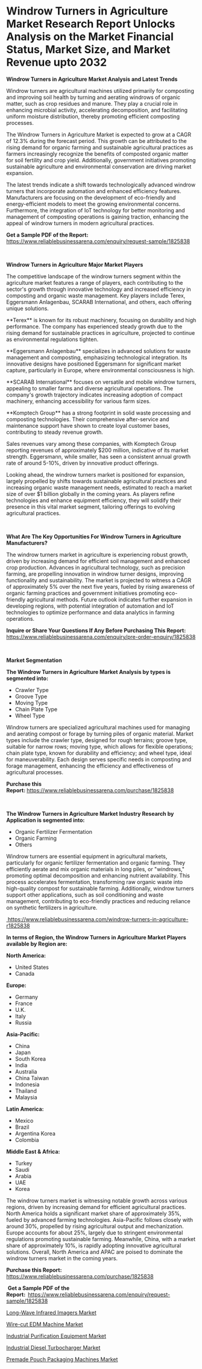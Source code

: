 <p><h1>Windrow Turners in Agriculture Market Research Report Unlocks Analysis on the Market Financial Status, Market Size, and Market Revenue upto 2032</h1></p><p><strong>Windrow Turners in Agriculture Market Analysis and Latest Trends</strong></p>
<p><p>Windrow turners are agricultural machines utilized primarily for composting and improving soil health by turning and aerating windrows of organic matter, such as crop residues and manure. They play a crucial role in enhancing microbial activity, accelerating decomposition, and facilitating uniform moisture distribution, thereby promoting efficient composting processes.</p><p>The Windrow Turners in Agriculture Market is expected to grow at a CAGR of 12.3% during the forecast period. This growth can be attributed to the rising demand for organic farming and sustainable agricultural practices as farmers increasingly recognize the benefits of composted organic matter for soil fertility and crop yield. Additionally, government initiatives promoting sustainable agriculture and environmental conservation are driving market expansion. </p><p>The latest trends indicate a shift towards technologically advanced windrow turners that incorporate automation and enhanced efficiency features. Manufacturers are focusing on the development of eco-friendly and energy-efficient models to meet the growing environmental concerns. Furthermore, the integration of IoT technology for better monitoring and management of composting operations is gaining traction, enhancing the appeal of windrow turners in modern agricultural practices.</p></p>
<p><strong>Get a Sample PDF of the Report:&nbsp;</strong> <a href="https://www.reliablebusinessarena.com/enquiry/request-sample/1825838?utm_campaign=2185&utm_medium=2&utm_source=Github&utm_content=ia&utm_term=12042025&utm_id=windrow-turners-in-agriculture">https://www.reliablebusinessarena.com/enquiry/request-sample/1825838</a></p>
<p>&nbsp;</p>
<p><strong>Windrow Turners in Agriculture Major Market Players</strong></p>
<p><p>The competitive landscape of the windrow turners segment within the agriculture market features a range of players, each contributing to the sector's growth through innovative technology and increased efficiency in composting and organic waste management. Key players include Terex, Eggersmann Anlagenbau, SCARAB International, and others, each offering unique solutions.</p><p>**Terex** is known for its robust machinery, focusing on durability and high performance. The company has experienced steady growth due to the rising demand for sustainable practices in agriculture, projected to continue as environmental regulations tighten.</p><p>**Eggersmann Anlagenbau** specializes in advanced solutions for waste management and composting, emphasizing technological integration. Its innovative designs have positioned Eggersmann for significant market capture, particularly in Europe, where environmental consciousness is high.</p><p>**SCARAB International** focuses on versatile and mobile windrow turners, appealing to smaller farms and diverse agricultural operations. The company's growth trajectory indicates increasing adoption of compact machinery, enhancing accessibility for various farm sizes.</p><p>**Komptech Group** has a strong footprint in solid waste processing and composting technologies. Their comprehensive after-service and maintenance support have shown to create loyal customer bases, contributing to steady revenue growth.</p><p>Sales revenues vary among these companies, with Komptech Group reporting revenues of approximately $200 million, indicative of its market strength. Eggersmann, while smaller, has seen a consistent annual growth rate of around 5-10%, driven by innovative product offerings.</p><p>Looking ahead, the windrow turners market is positioned for expansion, largely propelled by shifts towards sustainable agricultural practices and increasing organic waste management needs, estimated to reach a market size of over $1 billion globally in the coming years. As players refine technologies and enhance equipment efficiency, they will solidify their presence in this vital market segment, tailoring offerings to evolving agricultural practices.</p></p>
<p>&nbsp;</p>
<p><strong>What Are The Key Opportunities For Windrow Turners in Agriculture Manufacturers?</strong></p>
<p><p>The windrow turners market in agriculture is experiencing robust growth, driven by increasing demand for efficient soil management and enhanced crop production. Advances in agricultural technology, such as precision farming, are propelling innovation in windrow turner designs, improving functionality and sustainability. The market is projected to witness a CAGR of approximately 5% over the next five years, fueled by rising awareness of organic farming practices and government initiatives promoting eco-friendly agricultural methods. Future outlook indicates further expansion in developing regions, with potential integration of automation and IoT technologies to optimize performance and data analytics in farming operations.</p></p>
<p><strong>Inquire or Share Your Questions If Any Before Purchasing This Report:</strong> <a href="https://www.reliablebusinessarena.com/enquiry/pre-order-enquiry/1825838?utm_campaign=2185&utm_medium=2&utm_source=Github&utm_content=ia&utm_term=12042025&utm_id=windrow-turners-in-agriculture">https://www.reliablebusinessarena.com/enquiry/pre-order-enquiry/1825838</a></p>
<p>&nbsp;</p>
<p><strong>Market Segmentation</strong></p>
<p><strong>The Windrow Turners in Agriculture Market Analysis by types is segmented into:</strong></p>
<p><ul><li>Crawler Type</li><li>Groove Type</li><li>Moving Type</li><li>Chain Plate Type</li><li>Wheel Type</li></ul></p>
<p><p>Windrow turners are specialized agricultural machines used for managing and aerating compost or forage by turning piles of organic material. Market types include the crawler type, designed for rough terrains; groove type, suitable for narrow rows; moving type, which allows for flexible operations; chain plate type, known for durability and efficiency; and wheel type, ideal for maneuverability. Each design serves specific needs in composting and forage management, enhancing the efficiency and effectiveness of agricultural processes.</p></p>
<p><strong>Purchase this Report:&nbsp;</strong><a href="https://www.reliablebusinessarena.com/purchase/1825838?utm_campaign=2185&utm_medium=2&utm_source=Github&utm_content=ia&utm_term=12042025&utm_id=windrow-turners-in-agriculture">https://www.reliablebusinessarena.com/purchase/1825838</a></p>
<p>&nbsp;</p>
<p><strong>The Windrow Turners in Agriculture Market Industry Research by Application is segmented into:</strong></p>
<p><ul><li>Organic Fertilizer Fermentation</li><li>Organic Farming</li><li>Others</li></ul></p>
<p><p>Windrow turners are essential equipment in agricultural markets, particularly for organic fertilizer fermentation and organic farming. They efficiently aerate and mix organic materials in long piles, or "windrows," promoting optimal decomposition and enhancing nutrient availability. This process accelerates fermentation, transforming raw organic waste into high-quality compost for sustainable farming. Additionally, windrow turners support other applications, such as soil conditioning and waste management, contributing to eco-friendly practices and reducing reliance on synthetic fertilizers in agriculture.</p></p>
<p><a href="https://www.reliablebusinessarena.com/windrow-turners-in-agriculture-r1825838?utm_campaign=2185&utm_medium=2&utm_source=Github&utm_content=ia&utm_term=12042025&utm_id=windrow-turners-in-agriculture">&nbsp;https://www.reliablebusinessarena.com/windrow-turners-in-agriculture-r1825838</a></p>
<p><strong>In terms of Region, the Windrow Turners in Agriculture Market Players available by Region are:</strong></p>
<p>
    <p> <strong> North America: </strong>
        <ul>
            <li>United States</li>
            <li>Canada</li>
        </ul>
        </p> 
    <p> <strong> Europe: </strong>
        <ul>
            <li>Germany</li>
            <li>France</li>
            <li>U.K.</li>
            <li>Italy</li>
            <li>Russia</li>
        </ul>
        </p> 
    <p> <strong> Asia-Pacific: </strong>
        <ul>
            <li>China</li>
            <li>Japan</li>
            <li>South Korea</li>
            <li>India</li>
            <li>Australia</li>
            <li>China Taiwan</li>
            <li>Indonesia</li>
            <li>Thailand</li>
            <li>Malaysia</li>
        </ul>
        </p> 
    <p> <strong> Latin America: </strong>
        <ul>
            <li>Mexico</li>
            <li>Brazil</li>
            <li>Argentina Korea</li>
            <li>Colombia</li>
        </ul>
        </p> 
    <p> <strong> Middle East & Africa: </strong>
        <ul>
            <li>Turkey</li>
            <li>Saudi</li>
            <li>Arabia</li>
            <li>UAE</li>
            <li>Korea</li>
        </ul>
    </p>
    </p>
<p><p>The windrow turners market is witnessing notable growth across various regions, driven by increasing demand for efficient agricultural practices. North America holds a significant market share of approximately 35%, fueled by advanced farming technologies. Asia-Pacific follows closely with around 30%, propelled by rising agricultural output and mechanization. Europe accounts for about 25%, largely due to stringent environmental regulations promoting sustainable farming. Meanwhile, China, with a market share of approximately 10%, is rapidly adopting innovative agricultural solutions. Overall, North America and APAC are poised to dominate the windrow turners market in the coming years.</p></p>
<p><strong>Purchase this Report: </strong><a href="https://www.reliablebusinessarena.com/purchase/1825838?utm_campaign=2185&utm_medium=2&utm_source=Github&utm_content=ia&utm_term=12042025&utm_id=windrow-turners-in-agriculture">https://www.reliablebusinessarena.com/purchase/1825838</a></p>
<p>&nbsp;<strong>Get a Sample PDF of the Report:&nbsp;&nbsp;</strong><a href="https://www.reliablebusinessarena.com/enquiry/request-sample/1825838?utm_campaign=2185&utm_medium=2&utm_source=Github&utm_content=ia&utm_term=12042025&utm_id=windrow-turners-in-agriculture">https://www.reliablebusinessarena.com/enquiry/request-sample/1825838</a></p>
<p><strong></strong></p>
<p><p><a href="https://github.com/foddekampo/Market-Research-Report-List-1/blob/main/long-wave-infrared-imagers-market.md?utm_campaign=2185&utm_medium=2&utm_source=Github&utm_content=ia&utm_term=12042025&utm_id=windrow-turners-in-agriculture">Long-Wave Infrared Imagers Market</a></p><p><a href="https://github.com/puttslukis59/Market-Research-Report-List-1/blob/main/wire-cut-edm-machine-market.md?utm_campaign=2185&utm_medium=2&utm_source=Github&utm_content=ia&utm_term=12042025&utm_id=windrow-turners-in-agriculture">Wire-cut EDM Machine Market</a></p><p><a href="https://github.com/furnoirons9e/Market-Research-Report-List-1/blob/main/industrial-purification-equipment-market.md?utm_campaign=2185&utm_medium=2&utm_source=Github&utm_content=ia&utm_term=12042025&utm_id=windrow-turners-in-agriculture">Industrial Purification Equipment Market</a></p><p><a href="https://github.com/laverkyllozc/Market-Research-Report-List-1/blob/main/industrial-diesel-turbocharger-market.md?utm_campaign=2185&utm_medium=2&utm_source=Github&utm_content=ia&utm_term=12042025&utm_id=windrow-turners-in-agriculture">Industrial Diesel Turbocharger Market</a></p><p><a href="https://github.com/clemmheisefy/Market-Research-Report-List-1/blob/main/premade-pouch-packaging-machines-market.md?utm_campaign=2185&utm_medium=2&utm_source=Github&utm_content=ia&utm_term=12042025&utm_id=windrow-turners-in-agriculture">Premade Pouch Packaging Machines Market</a></p></p>